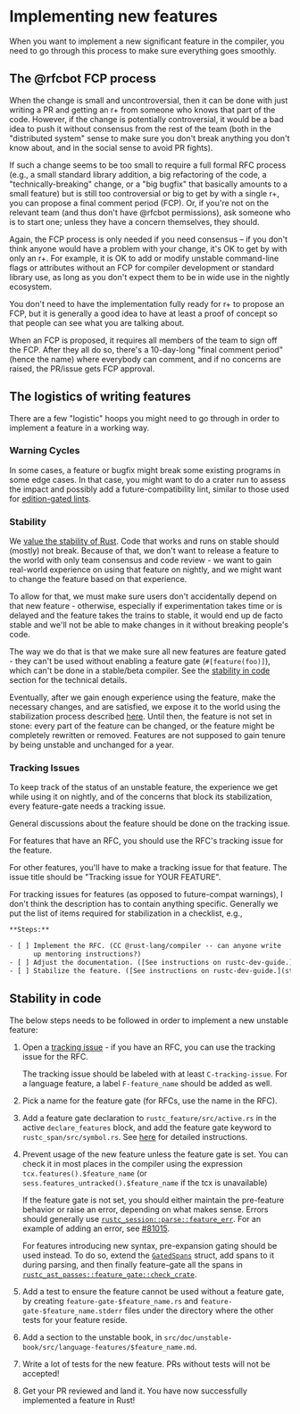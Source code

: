 # Implementing new features

When you want to implement a new significant feature in the compiler,
you need to go through this process to make sure everything goes
smoothly.

## The @rfcbot FCP process

When the change is small and uncontroversial, then it can be done
with just writing a PR and getting an r+ from someone who knows that
part of the code. However, if the change is potentially controversial,
it would be a bad idea to push it without consensus from the rest
of the team (both in the "distributed system" sense to make sure
you don't break anything you don't know about, and in the social
sense to avoid PR fights).

If such a change seems to be too small to require a full formal RFC process
(e.g., a small standard library addition, a big refactoring of the code, a
"technically-breaking" change, or a "big bugfix" that basically amounts to a
small feature) but is still too controversial or big to get by with a single r+,
you can propose a final comment period (FCP). Or, if you're not on the relevant
team (and thus don't have @rfcbot permissions), ask someone who is to start one;
unless they have a concern themselves, they should.

Again, the FCP process is only needed if you need consensus – if you
don't think anyone would have a problem with your change, it's OK to
get by with only an r+. For example, it is OK to add or modify
unstable command-line flags or attributes without an FCP for
compiler development or standard library use, as long as you don't
expect them to be in wide use in the nightly ecosystem.

You don't need to have the implementation fully ready for r+ to propose an FCP,
but it is generally a good idea to have at least a proof
of concept so that people can see what you are talking about.

When an FCP is proposed, it requires all members of the team to sign off the
FCP. After they all do so, there's a 10-day-long "final comment period" (hence
the name) where everybody can comment, and if no concerns are raised, the
PR/issue gets FCP approval.

## The logistics of writing features

There are a few "logistic" hoops you might need to go through in
order to implement a feature in a working way.

### Warning Cycles

In some cases, a feature or bugfix might break some existing programs
in some edge cases. In that case, you might want to do a crater run
to assess the impact and possibly add a future-compatibility lint,
similar to those used for
[edition-gated lints](diagnostics.md#edition-gated-lints).

### Stability

We [value the stability of Rust]. Code that works and runs on stable
should (mostly) not break. Because of that, we don't want to release
a feature to the world with only team consensus and code review -
we want to gain real-world experience on using that feature on nightly,
and we might want to change the feature based on that experience.

To allow for that, we must make sure users don't accidentally depend
on that new feature - otherwise, especially if experimentation takes
time or is delayed and the feature takes the trains to stable,
it would end up de facto stable and we'll not be able to make changes
in it without breaking people's code.

The way we do that is that we make sure all new features are feature
gated - they can't be used without enabling a feature gate
(`#[feature(foo)]`), which can't be done in a stable/beta compiler.
See the [stability in code] section for the technical details.

Eventually, after we gain enough experience using the feature,
make the necessary changes, and are satisfied, we expose it to
the world using the stabilization process described [here].
Until then, the feature is not set in stone: every part of the
feature can be changed, or the feature might be completely
rewritten or removed. Features are not supposed to gain tenure
by being unstable and unchanged for a year.

###  Tracking Issues

To keep track of the status of an unstable feature, the
experience we get while using it on nightly, and of the
concerns that block its stabilization, every feature-gate
needs a tracking issue.

General discussions about the feature should be done on
the tracking issue.

For features that have an RFC, you should use the RFC's
tracking issue for the feature.

For other features, you'll have to make a tracking issue
for that feature. The issue title should be "Tracking issue
for YOUR FEATURE".

For tracking issues for features (as opposed to future-compat
warnings), I don't think the description has to contain
anything specific. Generally we put the list of items required
for stabilization in a checklist, e.g.,

```txt
**Steps:**

- [ ] Implement the RFC. (CC @rust-lang/compiler -- can anyone write
      up mentoring instructions?)
- [ ] Adjust the documentation. ([See instructions on rustc-dev-guide.](stabilization_guide.md#documentation-prs))
- [ ] Stabilize the feature. ([See instructions on rustc-dev-guide.](stabilization_guide.md#stabilization-pr))
```

##  Stability in code

The below steps needs to be followed in order to implement
a new unstable feature:

1. Open a [tracking issue] -
   if you have an RFC, you can use the tracking issue for the RFC.

   The tracking issue should be labeled with at least `C-tracking-issue`.
   For a language feature, a label `F-feature_name` should be added as well.

2. Pick a name for the feature gate (for RFCs, use the name
   in the RFC).

3. Add a feature gate declaration to `rustc_feature/src/active.rs` in the active
   `declare_features` block, and add the feature gate keyword to
   `rustc_span/src/symbol.rs`. See [here][add-feature-gate] for detailed instructions.

4. Prevent usage of the new feature unless the feature gate is set.
   You can check it in most places in the compiler using the
   expression `tcx.features().$feature_name` (or
   `sess.features_untracked().$feature_name` if the
   tcx is unavailable)

    If the feature gate is not set, you should either maintain
    the pre-feature behavior or raise an error, depending on
    what makes sense. Errors should generally use [`rustc_session::parse::feature_err`].
    For an example of adding an error, see [#81015].

   For features introducing new syntax, pre-expansion gating should be used instead.
   To do so, extend the [`GatedSpans`] struct, add spans to it during parsing,
   and then finally feature-gate all the spans in
   [`rustc_ast_passes::feature_gate::check_crate`].

5. Add a test to ensure the feature cannot be used without
   a feature gate, by creating `feature-gate-$feature_name.rs`
   and `feature-gate-$feature_name.stderr` files under the
   directory where the other tests for your feature reside.

6. Add a section to the unstable book, in
   `src/doc/unstable-book/src/language-features/$feature_name.md`.

7. Write a lot of tests for the new feature.
   PRs without tests will not be accepted!

8. Get your PR reviewed and land it. You have now successfully
   implemented a feature in Rust!

[`GatedSpans`]: https://doc.rust-lang.org/nightly/nightly-rustc/rustc_session/parse/struct.GatedSpans.html
[#81015]: https://github.com/rust-lang/rust/pull/81015
[`rustc_session::parse::feature_err`]: https://doc.rust-lang.org/nightly/nightly-rustc/rustc_session/parse/fn.feature_err.html
[`rustc_ast_passes::feature_gate::check_crate`]: https://doc.rust-lang.org/nightly/nightly-rustc/rustc_ast_passes/feature_gate/fn.check_crate.html
[value the stability of Rust]: https://github.com/rust-lang/rfcs/blob/master/text/1122-language-semver.md
[stability in code]: #stability-in-code
[here]: ./stabilization_guide.md
[tracking issue]: #tracking-issue
[add-feature-gate]: ./feature-gates.md#adding-a-feature-gate
